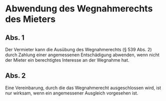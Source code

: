 # Abwendung des Wegnahmerechts des Mieters



## Abs. 1

 Der Vermieter kann die Ausübung des Wegnahmerechts (§ 539 Abs. 2) durch Zahlung einer angemessenen Entschädigung abwenden, wenn nicht der Mieter ein berechtigtes Interesse an der Wegnahme hat.

## Abs. 2

 Eine Vereinbarung, durch die das Wegnahmerecht ausgeschlossen wird, ist nur wirksam, wenn ein angemessener Ausgleich vorgesehen ist. 

